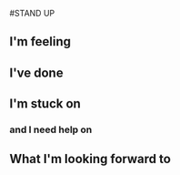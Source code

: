 #STAND UP

## I'm feeling

## I've done

## I'm stuck on
### and I need help on

## What I'm looking forward to


